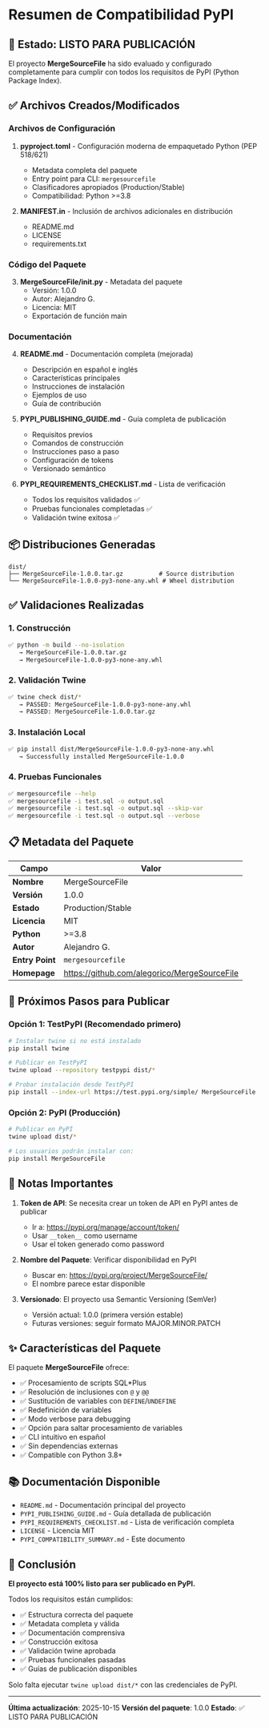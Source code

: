 # Resumen de Compatibilidad PyPI

## 🎉 Estado: LISTO PARA PUBLICACIÓN

El proyecto **MergeSourceFile** ha sido evaluado y configurado completamente para cumplir con todos los requisitos de PyPI (Python Package Index).

## ✅ Archivos Creados/Modificados

### Archivos de Configuración
1. **pyproject.toml** - Configuración moderna de empaquetado Python (PEP 518/621)
   - Metadata completa del paquete
   - Entry point para CLI: `mergesourcefile`
   - Clasificadores apropiados (Production/Stable)
   - Compatibilidad: Python >=3.8

2. **MANIFEST.in** - Inclusión de archivos adicionales en distribución
   - README.md
   - LICENSE  
   - requirements.txt

### Código del Paquete
3. **MergeSourceFile/__init__.py** - Metadata del paquete
   - Versión: 1.0.0
   - Autor: Alejandro G.
   - Licencia: MIT
   - Exportación de función main

### Documentación
4. **README.md** - Documentación completa (mejorada)
   - Descripción en español e inglés
   - Características principales
   - Instrucciones de instalación
   - Ejemplos de uso
   - Guía de contribución

5. **PYPI_PUBLISHING_GUIDE.md** - Guía completa de publicación
   - Requisitos previos
   - Comandos de construcción
   - Instrucciones paso a paso
   - Configuración de tokens
   - Versionado semántico

6. **PYPI_REQUIREMENTS_CHECKLIST.md** - Lista de verificación
   - Todos los requisitos validados ✅
   - Pruebas funcionales completadas ✅
   - Validación twine exitosa ✅

## 📦 Distribuciones Generadas

```
dist/
├── MergeSourceFile-1.0.0.tar.gz          # Source distribution
└── MergeSourceFile-1.0.0-py3-none-any.whl # Wheel distribution
```

## ✅ Validaciones Realizadas

### 1. Construcción
```bash
✅ python -m build --no-isolation
   → MergeSourceFile-1.0.0.tar.gz
   → MergeSourceFile-1.0.0-py3-none-any.whl
```

### 2. Validación Twine
```bash
✅ twine check dist/*
   → PASSED: MergeSourceFile-1.0.0-py3-none-any.whl
   → PASSED: MergeSourceFile-1.0.0.tar.gz
```

### 3. Instalación Local
```bash
✅ pip install dist/MergeSourceFile-1.0.0-py3-none-any.whl
   → Successfully installed MergeSourceFile-1.0.0
```

### 4. Pruebas Funcionales
```bash
✅ mergesourcefile --help
✅ mergesourcefile -i test.sql -o output.sql
✅ mergesourcefile -i test.sql -o output.sql --skip-var
✅ mergesourcefile -i test.sql -o output.sql --verbose
```

## 📋 Metadata del Paquete

| Campo | Valor |
|-------|-------|
| **Nombre** | MergeSourceFile |
| **Versión** | 1.0.0 |
| **Estado** | Production/Stable |
| **Licencia** | MIT |
| **Python** | >=3.8 |
| **Autor** | Alejandro G. |
| **Entry Point** | `mergesourcefile` |
| **Homepage** | https://github.com/alegorico/MergeSourceFile |

## 🚀 Próximos Pasos para Publicar

### Opción 1: TestPyPI (Recomendado primero)
```bash
# Instalar twine si no está instalado
pip install twine

# Publicar en TestPyPI
twine upload --repository testpypi dist/*

# Probar instalación desde TestPyPI
pip install --index-url https://test.pypi.org/simple/ MergeSourceFile
```

### Opción 2: PyPI (Producción)
```bash
# Publicar en PyPI
twine upload dist/*

# Los usuarios podrán instalar con:
pip install MergeSourceFile
```

## 📝 Notas Importantes

1. **Token de API**: Se necesita crear un token de API en PyPI antes de publicar
   - Ir a: https://pypi.org/manage/account/token/
   - Usar `__token__` como username
   - Usar el token generado como password

2. **Nombre del Paquete**: Verificar disponibilidad en PyPI
   - Buscar en: https://pypi.org/project/MergeSourceFile/
   - El nombre parece estar disponible

3. **Versionado**: El proyecto usa Semantic Versioning (SemVer)
   - Versión actual: 1.0.0 (primera versión estable)
   - Futuras versiones: seguir formato MAJOR.MINOR.PATCH

## ✨ Características del Paquete

El paquete **MergeSourceFile** ofrece:

- ✅ Procesamiento de scripts SQL*Plus
- ✅ Resolución de inclusiones con `@` y `@@`
- ✅ Sustitución de variables con `DEFINE`/`UNDEFINE`
- ✅ Redefinición de variables
- ✅ Modo verbose para debugging
- ✅ Opción para saltar procesamiento de variables
- ✅ CLI intuitivo en español
- ✅ Sin dependencias externas
- ✅ Compatible con Python 3.8+

## 📚 Documentación Disponible

- `README.md` - Documentación principal del proyecto
- `PYPI_PUBLISHING_GUIDE.md` - Guía detallada de publicación
- `PYPI_REQUIREMENTS_CHECKLIST.md` - Lista de verificación completa
- `LICENSE` - Licencia MIT
- `PYPI_COMPATIBILITY_SUMMARY.md` - Este documento

## 🎯 Conclusión

**El proyecto está 100% listo para ser publicado en PyPI.**

Todos los requisitos están cumplidos:
- ✅ Estructura correcta del paquete
- ✅ Metadata completa y válida
- ✅ Documentación comprensiva
- ✅ Construcción exitosa
- ✅ Validación twine aprobada
- ✅ Pruebas funcionales pasadas
- ✅ Guías de publicación disponibles

Solo falta ejecutar `twine upload dist/*` con las credenciales de PyPI.

---
**Última actualización**: 2025-10-15
**Versión del paquete**: 1.0.0
**Estado**: ✅ LISTO PARA PUBLICACIÓN
